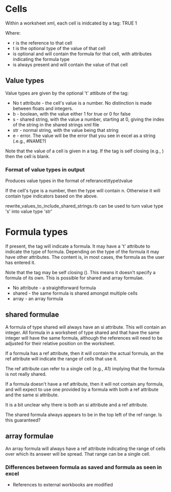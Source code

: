 # Cells

Within a worksheet xml, each cell is inidcated by a <c></c> tag:
  <c r="A1" t="b">
  	<f>TRUE</f>
  	<v>1</v>
  </c>

Where:

* r is the reference to that cell
* t is the optional type of the value of that cell
* <f></f> is optional and will contain the formula for that cell, with attributes indicating the formula type
* <v></v> is always present and will contain the value of that cell

## Value types

Value types are given by the optional 't' attibute of the <c> tag:

* No t attribute - the cell's value is a number. No distinction is made between floats and integers.
* b - boolean, with the value either 1 for true or 0 for false
* s - shared string, with the value a number, starting at 0, giving the index of the string in the shared strings xml file
* str - normal string, with the value being that string
* e - error. The value will be the error that you see in excel as a string (.e.g., #NAME?)

Note that the value of a cell is given in a <v></v> tag. If the <v> tag is self closing (e.g., <v/>) then the cell is blank.

### Format of value types in output

Produces value types in the format of referance\ttype\tvalue

If the cell's type is a number, then the type will contain n. Otherwise it will contain type indicators based on the above.

rewrite_values_to_include_shared_strings.rb can be used to turn value type 's' into value type 'str'

# Formula types

If present, the <f></f> tag will indicate a formula. It may have a 't' attribute to indicate the type of formula. Depending on the type of the formula it may have other attributes. The content is, in most cases, the formula as the user has entered it.

Note that the <f> tag may be self closing (<f/>). This means it doesn't specify a formula of its own. This is possible for shared and array formulae.

* No attribute - a straightforward formula
* shared - the same formula is shared amongst multiple cells
* array - an array formula

## shared formulae

A formula of type shared will always have an si attribute. This will contain an integer. All formula in a worksheet of type shared and that have the same integer will have the same formula, although the references will need to be adjusted for their relative position on the worksheet.

If a formula has a ref attribute, then it will contain the actual formula, an the ref attribute will indicate the range of cells that use it.

The ref attribute can refer to a single cell (e.g., A1) implying that the formula is not really shared.

If a formula doesn't have a ref attribute, then it will not contain any formula, and will expect to use one provided by a formula with both a ref attribute and the same si attribute.

It is a bit unclear why there is both an si attribute and a ref attribute.

The shared formula always appears to be in the top left of the ref range. Is this guaranteed?

## array formulae

An array formula will always have a ref attribute indicating the range of cells over which its answer will be spread. That range can be a single cell.

### Differences between formula as saved and formula as seen in excel

* References to external workbooks are modified